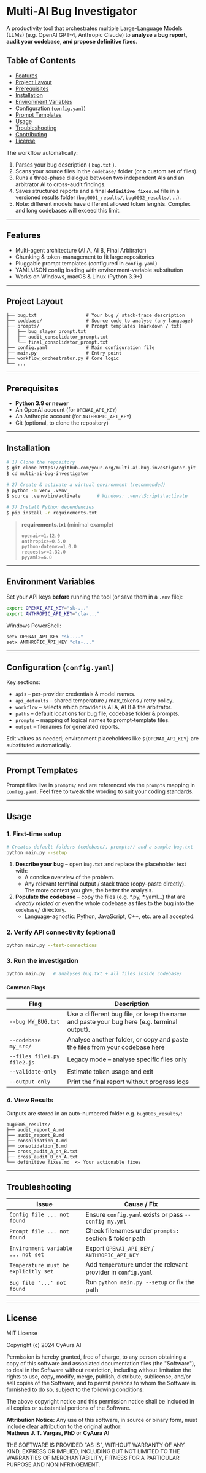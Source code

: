 # Multi-AI Bug Investigator

A productivity tool that orchestrates multiple Large-Language Models (LLMs) (e.g. OpenAI GPT-4, Anthropic Claude) to **analyse a bug report, audit your codebase, and propose definitive fixes**.

## Table of Contents

- [Features](#features)
- [Project Layout](#project-layout)
- [Prerequisites](#prerequisites)
- [Installation](#installation)
- [Environment Variables](#environment-variables)
- [Configuration (`config.yaml`)](#configuration-configyaml)
- [Prompt Templates](#prompt-templates)
- [Usage](#usage)
- [Troubleshooting](#troubleshooting)
- [Contributing](#contributing)
- [License](#license)

The workflow automatically:
1. Parses your bug description ( `bug.txt` ).
2. Scans your source files in the `codebase/` folder (or a custom set of files).
3. Runs a three-phase dialogue between two independent AIs and an arbitrator AI to cross-audit findings.
4. Saves structured reports and a final **`definitive_fixes.md`** file in a versioned results folder (`bug0001_results/`, `bug0002_results/`, …).
5. Note: different models have different allowed token lenghts. Complex and long codebases will exceed this limit.

---

## Features

* Multi-agent architecture (AI A, AI B, Final Arbitrator)
* Chunking & token-management to fit large repositories
* Pluggable prompt templates (configured in `config.yaml`)
* YAML/JSON config loading with environment-variable substitution
* Works on Windows, macOS & Linux (Python 3.9+)

---

## Project Layout

```text
├── bug.txt                  # Your bug / stack-trace description
├── codebase/                # Source code to analyse (any language)
├── prompts/                 # Prompt templates (markdown / txt)
│   ├── bug_slayer_prompt.txt
│   ├── audit_consolidator_prompt.txt
│   └── final_consolidator_prompt.txt
├── config.yaml              # Main configuration file
├── main.py                  # Entry point
├── workflow_orchestrator.py # Core logic
└── ...
```

---

## Prerequisites

* **Python 3.9 or newer**
* An OpenAI account (for `OPENAI_API_KEY`)
* An Anthropic account (for `ANTHROPIC_API_KEY`)
* Git (optional, to clone the repository)

---

## Installation

```bash
# 1) Clone the repository
$ git clone https://github.com/your-org/multi-ai-bug-investigator.git
$ cd multi-ai-bug-investigator

# 2) Create & activate a virtual environment (recommended)
$ python -m venv .venv
$ source .venv/bin/activate      # Windows: .venv\Scripts\activate

# 3) Install Python dependencies
$ pip install -r requirements.txt
```

> **requirements.txt** (minimal example)
>
> ```text
> openai>=1.12.0
> anthropic>=0.5.0
> python-dotenv>=1.0.0
> requests>=2.32.0
> pyyaml>=6.0
> ```

---

## Environment Variables

Set your API keys **before** running the tool (or save them in a `.env` file):

```bash
export OPENAI_API_KEY="sk-..."
export ANTHROPIC_API_KEY="cla-..."
```

Windows PowerShell:
```powershell
setx OPENAI_API_KEY "sk-..."
setx ANTHROPIC_API_KEY "cla-..."
```

---

## Configuration (`config.yaml`)

Key sections:

* `apis` – per-provider credentials & model names.
* `api_defaults` – shared temperature / max_tokens / retry policy.
* `workflow` – selects which provider is AI A, AI B & the arbitrator.
* `paths` – default locations for bug file, codebase folder & prompts.
* `prompts` – mapping of logical names to prompt-template files.
* `output` – filenames for generated reports.

Edit values as needed; environment placeholders like `${OPENAI_API_KEY}` are substituted automatically.

---

## Prompt Templates

Prompt files live in `prompts/` and are referenced via the `prompts` mapping in `config.yaml`.
Feel free to tweak the wording to suit your coding standards.

---

## Usage

### 1. First-time setup

```bash
# Creates default folders (codebase/, prompts/) and a sample bug.txt
python main.py --setup
```

1. **Describe your bug** – open `bug.txt` and replace the placeholder text with:
   * A concise overview of the problem.
   * Any relevant terminal output / stack trace (copy–paste directly).  
     The more context you give, the better the analysis.
2. **Populate the codebase** – copy the files (e.g. *.py, *.yaml...) that are _directly related_ or even the whole codebase as files to the bug into the `codebase/` directory.
   * Language-agnostic: Python, JavaScript, C++, etc. are all accepted.

### 2. Verify API connectivity (optional)
```bash
python main.py --test-connections
```

### 3. Run the investigation

```bash
python main.py   # analyses bug.txt + all files inside codebase/
```

#### Common Flags

| Flag | Description |
|------|-------------|
| `--bug MY_BUG.txt` | Use a different bug file, or keep the name and paste your bug here (e.g. terminal output). |
| `--codebase my_src/` | Analyse another folder, or copy and paste the files from your codebase here |
| `--files file1.py file2.js` | Legacy mode – analyse specific files only |
| `--validate-only` | Estimate token usage and exit |
| `--output-only` | Print the final report without progress logs |

### 4. View Results

Outputs are stored in an auto-numbered folder e.g. `bug0005_results/`:

```text
bug0005_results/
├── audit_report_A.md
├── audit_report_B.md
├── consolidation_A.md
├── consolidation_B.md
├── cross_audit_A_on_B.txt
├── cross_audit_B_on_A.txt
└── definitive_fixes.md  <- Your actionable fixes
```

---

## Troubleshooting

| Issue | Cause / Fix |
|-------|-------------|
| `Config file ... not found` | Ensure `config.yaml` exists or pass `--config my.yml` |
| `Prompt file ... not found` | Check filenames under `prompts:` section & folder path |
| `Environment variable ... not set` | Export `OPENAI_API_KEY` / `ANTHROPIC_API_KEY` |
| `Temperature must be explicitly set` | Add `temperature` under the relevant provider in `config.yaml` |
| `Bug file '...' not found` | Run `python main.py --setup` or fix the path |

---

## License

MIT License

Copyright (c) 2024 CyAura AI

Permission is hereby granted, free of charge, to any person obtaining a copy
of this software and associated documentation files (the "Software"), to deal
in the Software without restriction, including without limitation the rights
to use, copy, modify, merge, publish, distribute, sublicense, and/or sell
copies of the Software, and to permit persons to whom the Software is
furnished to do so, subject to the following conditions:

The above copyright notice and this permission notice shall be included in
all copies or substantial portions of the Software.

**Attribution Notice:** Any use of this software, in source or binary form,
must include clear attribution to the original author:  
**Matheus J. T. Vargas, PhD** or **CyAura AI**

THE SOFTWARE IS PROVIDED "AS IS", WITHOUT WARRANTY OF ANY KIND, EXPRESS OR
IMPLIED, INCLUDING BUT NOT LIMITED TO THE WARRANTIES OF MERCHANTABILITY,
FITNESS FOR A PARTICULAR PURPOSE AND NONINFRINGEMENT.
